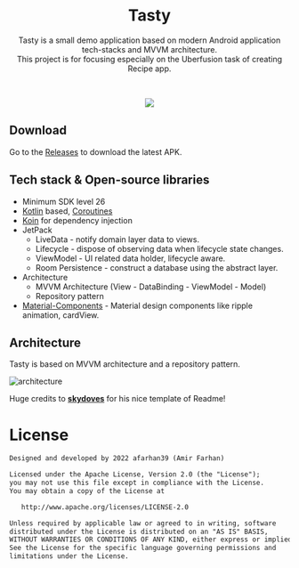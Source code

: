 <h1 align="center">Tasty</h1>

<p align="center">  
Tasty is a small demo application based on modern Android application tech-stacks and MVVM architecture.<br>This project is for focusing especially on the Uberfusion task of creating Recipe app.
</p>
</br>

<p align="center">
<img src="/misc/tastyBackdrop.png"/>
</p>

## Download
Go to the [Releases](https://github.com/afarhan39/Tasty/blob/master/misc/Tasty-debug.apk) to download the latest APK.

## Tech stack & Open-source libraries
- Minimum SDK level 26
- [Kotlin](https://kotlinlang.org/) based, [Coroutines](https://github.com/Kotlin/kotlinx.coroutines)
- [Koin](https://github.com/InsertKoinIO/koin) for dependency injection
- JetPack
  - LiveData - notify domain layer data to views.
  - Lifecycle - dispose of observing data when lifecycle state changes.
  - ViewModel - UI related data holder, lifecycle aware.
  - Room Persistence - construct a database using the abstract layer.
- Architecture
  - MVVM Architecture (View - DataBinding - ViewModel - Model)
  - Repository pattern
- [Material-Components](https://github.com/material-components/material-components-android) - Material design components like ripple animation, cardView.

## Architecture
Tasty is based on MVVM architecture and a repository pattern.

![architecture](https://user-images.githubusercontent.com/24237865/77502018-f7d36000-6e9c-11ea-92b0-1097240c8689.png)


Huge credits to __[skydoves](https://github.com/skydoves)__ for his nice template of Readme!

# License
```xml
Designed and developed by 2022 afarhan39 (Amir Farhan)

Licensed under the Apache License, Version 2.0 (the "License");
you may not use this file except in compliance with the License.
You may obtain a copy of the License at

   http://www.apache.org/licenses/LICENSE-2.0

Unless required by applicable law or agreed to in writing, software
distributed under the License is distributed on an "AS IS" BASIS,
WITHOUT WARRANTIES OR CONDITIONS OF ANY KIND, either express or implied.
See the License for the specific language governing permissions and
limitations under the License.
```
